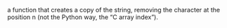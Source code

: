 a function that creates a copy of the string, removing the character at the position n (not the Python way, the “C array index”).
